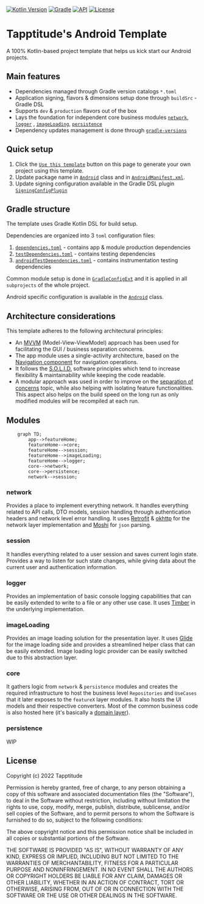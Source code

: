 [![Kotlin Version](https://img.shields.io/badge/kotlin-1.6.10-blue.svg)](http://kotlinlang.org/)
[![Gradle](https://img.shields.io/badge/gradle-7.4-blue.svg)](https://lv.binarybabel.org/catalog/gradle/latest)
[![API](https://img.shields.io/badge/API-23%2B-blue.svg)](https://android-arsenal.com/api?level=23)
[![License](https://img.shields.io/badge/License-MIT-lightgrey.svg)](https://en.wikipedia.org/wiki/MIT_License)

# Tapptitude's Android Template

A 100% Kotlin-based project template that helps us kick start our Android projects.

## Main features

- Dependencies managed through Gradle version catalogs `*.toml`
- Application signing, flavors & dimensions setup done through  `buildSrc` - Gradle DSL
- Supports `dev` & `production` flavors out of the box
- Lays the foundation for independent core business modules [`network`](#network), [`logger`](#logger)
  , [`imageLoading`](#imageLoading), [`persistence`](#persistence)
- Dependency updates management is done through [`gradle-versions`](https://github.com/ben-manes/gradle-versions-plugin)

## Quick setup

1. Click the [`Use this template`](https://github.com/tapptitude/AndroidKotlinMVVMTemplate/generate) button on this page
   to generate your own project using this template.
2. Update package name in [`Android`](buildSrc/src/main/kotlin/configuration/Android.kt)
   class and in [`AndroidManifest.xml`](app/src/AndroidManifest.xml).
3. Update signing configuration available in the Gradle DSL
   plugin [`SigningConfigPlugin`](buildSrc/src/main/kotlin/plugin/SigningConfigPlugin.kt)

## Gradle structure

The template uses Gradle Kotlin DSL for build setup.

Dependencies are organized into 3 `toml` configuration files:

1. [`dependencies.toml`](gradle/dependencies.toml) - contains app & module production dependencies
2. [`testDependencies.toml`](gradle/testDependencies.toml) - contains testing dependencies
2. [`androidTestDependencies.toml`](gradle/androidTestDependencies.toml) - contains instrumentation testing dependencies

Common module setup is done in [`GradleConfigExt`](buildSrc/src/main/kotlin/ext/GradleConfigExt.kt) and it is applied in
all `subprojects` of the whole project.

Android specific configuration is available in the [`Android`](buildSrc/src/main/kotlin/configuration/Android.kt)
class.

## Architecture considerations

This template adheres to the following architectural principles:

- An [MVVM](https://en.wikipedia.org/wiki/Model%E2%80%93view%E2%80%93viewmodel) (Model-View-ViewModel) approach has been
  used for facilitating the GUI / business separation concerns.
- The app module uses a single-activity architecture, based on
  the [Navigation component](https://developer.android.com/guide/navigation/navigation-getting-started) for navigation
  operations.
- It follows the [S.O.L.I.D.](https://en.wikipedia.org/wiki/SOLID) software principles which tend to increase
  flexibility & maintainability while keeping the code readable.
- A modular approach was used in order to improve on
  the [separation of concerns](https://en.wikipedia.org/wiki/Separation_of_concerns) topic, while also helping with
  isolating feature functionalities. This aspect also helps on the build speed on the long run as only modified modules
  will be recompiled at each run.

## Modules

```mermaid
    graph TD;
        app-->featureHome;
        featureHome-->core;
        featureHome-->session;
        featureHome-->imageLoading;
        featureHome-->logger;
        core-->network;
        core-->persistence;
        network-->session;
```

### network

Provides a place to implement everything network. It handles everything related to API calls, DTO models, session
handling through authentication headers and network level error handling. It
uses [Retrofit](https://square.github.io/retrofit/) & [okhttp](https://square.github.io/okhttp/) for the network layer
implementation and [Moshi](https://github.com/square/moshi) for `json` parsing.

### session

It handles everything related to a user session and saves current login state. Provides a way to listen for such state
changes, while giving data about the current user and authentication information.

### logger

Provides an implementation of basic console logging capabilities that can be easily extended to write to a file or any
other use case. It uses [Timber](https://github.com/JakeWharton/timber) in the underlying implementation.

### imageLoading

Provides an image loading solution for the presentation layer. It uses [Glide](https://github.com/bumptech/glide) for
the image loading side and provides a streamlined helper class that can be easily extended. Image loading logic provider
can be easily switched due to this abstraction layer.

### core

It gathers logic from `network` & `persistence` modules and creates the required infrastructure to host the business
level `Repositories` and `UseCases` that it later exposes to the `featureX` layer modules. It also hosts the UI models
and their respective converters. Most of the common business code is also hosted here (it's basically
a [domain layer](https://developer.android.com/jetpack/guide/domain-layer)).

### persistence

WIP

## License

Copyright (c) 2022 Tapptitude

Permission is hereby granted, free of charge, to any person obtaining a copy of this software and associated
documentation files (the "Software"), to deal in the Software without restriction, including without limitation the
rights to use, copy, modify, merge, publish, distribute, sublicense, and/or sell copies of the Software, and to permit
persons to whom the Software is furnished to do so, subject to the following conditions:

The above copyright notice and this permission notice shall be included in all copies or substantial portions of the
Software.

THE SOFTWARE IS PROVIDED "AS IS", WITHOUT WARRANTY OF ANY KIND, EXPRESS OR IMPLIED, INCLUDING BUT NOT LIMITED TO THE
WARRANTIES OF MERCHANTABILITY, FITNESS FOR A PARTICULAR PURPOSE AND NONINFRINGEMENT. IN NO EVENT SHALL THE AUTHORS OR
COPYRIGHT HOLDERS BE LIABLE FOR ANY CLAIM, DAMAGES OR OTHER LIABILITY, WHETHER IN AN ACTION OF CONTRACT, TORT OR
OTHERWISE, ARISING FROM, OUT OF OR IN CONNECTION WITH THE SOFTWARE OR THE USE OR OTHER DEALINGS IN THE SOFTWARE.